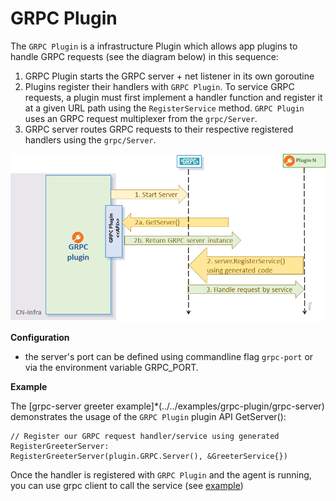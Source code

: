# GRPC Plugin

The `GRPC Plugin` is a infrastructure Plugin which allows app plugins 
to handle GRPC requests (see the diagram below) in this sequence:
1. GRPC Plugin starts the GRPC server + net listener in its own goroutine
2. Plugins register their handlers with `GRPC Plugin`.
   To service GRPC requests, a plugin must first implement a handler
   function and register it at a given URL path using
   the `RegisterService` method. `GRPC Plugin` uses an GRPC request
   multiplexer from the `grpc/Server`.
3. GRPC server routes GRPC requests to their respective registered handlers
   using the `grpc/Server`.

![grpc](../../docs/imgs/grpc.png)

**Configuration**

- the server's port can be defined using commandline flag `grpc-port` or 
  via the environment variable GRPC_PORT.

**Example**

The [grpc-server greeter example]*(../../examples/grpc-plugin/grpc-server)
demonstrates the usage of the `GRPC Plugin` plugin API GetServer():
```
// Register our GRPC request handler/service using generated RegisterGreeterServer:
RegisterGreeterServer(plugin.GRPC.Server(), &GreeterService{})
```
Once the handler is registered with `GRPC Plugin` and the agent is running, 
you can use grpc client to call the service (see [example](../../examples/grpc-plugin/grpc-client))